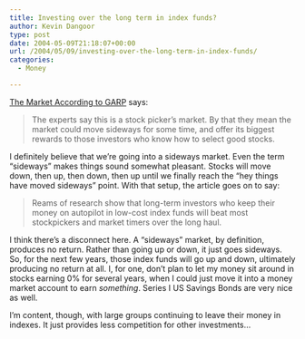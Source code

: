 ```yaml
---
title: Investing over the long term in index funds?
author: Kevin Dangoor
type: post
date: 2004-05-09T21:18:07+00:00
url: /2004/05/09/investing-over-the-long-term-in-index-funds/
categories:
  - Money

---
```

[The Market According to GARP][1] says:

> The experts say this is a stock picker&#8217;s market. By that they mean the market could move sideways for some time, and offer its biggest rewards to those investors who know how to select good stocks.

I definitely believe that we&#8217;re going into a sideways market. Even the term &#8220;sideways&#8221; makes things sound somewhat pleasant. Stocks will move down, then up, then down, then up until we finally reach the &#8220;hey things have moved sideways&#8221; point. With that setup, the article goes on to say:

> Reams of research show that long-term investors who keep their money on autopilot in low-cost index funds will beat most stockpickers and market timers over the long haul.

I think there&#8217;s a disconnect here. A &#8220;sideways&#8221; market, by definition, produces no return. Rather than going up or down, it just goes sideways. So, for the next few years, those index funds will go up and down, ultimately producing no return at all. I, for one, don&#8217;t plan to let my money sit around in stocks earning 0% for several years, when I could just move it into a money market account to earn _something_. Series I US Savings Bonds are very nice as well.

I&#8217;m content, though, with large groups continuing to leave their money in indexes. It just provides less competition for other investments&#8230;

 [1]: http://story.news.yahoo.com/news?tmpl=story&cid=580&e=1&u=/nm/20040509/bs_nm/column_finance_dc "Yahoo! News - The Market According to GARP"